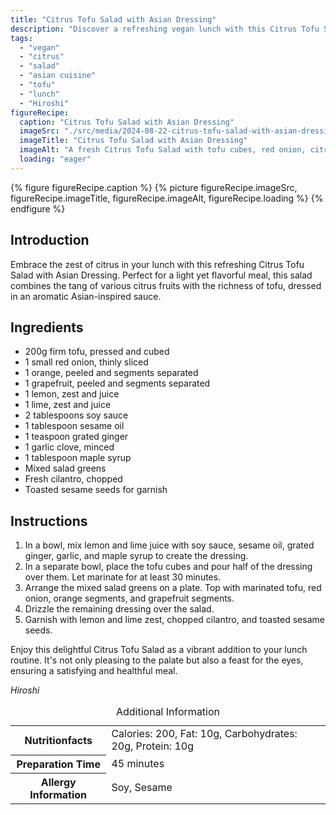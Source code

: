 ```yaml
---
title: "Citrus Tofu Salad with Asian Dressing"
description: "Discover a refreshing vegan lunch with this Citrus Tofu Salad, dressed in a zesty Asian-inspired sauce, combining the tang of citrus fruits with rich tofu."
tags:
  - "vegan"
  - "citrus"
  - "salad"
  - "asian cuisine"
  - "tofu"
  - "lunch"
  - "Hiroshi"
figureRecipe: 
  caption: "Citrus Tofu Salad with Asian Dressing"
  imageSrc: "./src/media/2024-08-22-citrus-tofu-salad-with-asian-dressing-6110.png"
  imageTitle: "Citrus Tofu Salad with Asian Dressing"
  imageAlt: "A fresh Citrus Tofu Salad with tofu cubes, red onion, citrus segments, and greens, dressed and garnished with sesame seeds on a minimalistic table."
  loading: "eager"
---
```


{% figure figureRecipe.caption %}
{% picture figureRecipe.imageSrc, figureRecipe.imageTitle, figureRecipe.imageAlt, figureRecipe.loading %}
{% endfigure %}

## Introduction

Embrace the zest of citrus in your lunch with this refreshing Citrus Tofu Salad with Asian Dressing. Perfect for a light yet flavorful meal, this salad combines the tang of various citrus fruits with the richness of tofu, dressed in an aromatic Asian-inspired sauce.

## Ingredients

- 200g firm tofu, pressed and cubed
- 1 small red onion, thinly sliced
- 1 orange, peeled and segments separated
- 1 grapefruit, peeled and segments separated
- 1 lemon, zest and juice
- 1 lime, zest and juice
- 2 tablespoons soy sauce
- 1 tablespoon sesame oil
- 1 teaspoon grated ginger
- 1 garlic clove, minced
- 1 tablespoon maple syrup
- Mixed salad greens
- Fresh cilantro, chopped
- Toasted sesame seeds for garnish

## Instructions

1. In a bowl, mix lemon and lime juice with soy sauce, sesame oil, grated ginger, garlic, and maple syrup to create the dressing.
2. In a separate bowl, place the tofu cubes and pour half of the dressing over them. Let marinate for at least 30 minutes.
3. Arrange the mixed salad greens on a plate. Top with marinated tofu, red onion, orange segments, and grapefruit segments.
4. Drizzle the remaining dressing over the salad.
5. Garnish with lemon and lime zest, chopped cilantro, and toasted sesame seeds.

Enjoy this delightful Citrus Tofu Salad as a vibrant addition to your lunch routine. It's not only pleasing to the palate but also a feast for the eyes, ensuring a satisfying and healthful meal.

*Hiroshi*

<table><caption class='sr-only'>Additional Information</caption><tr><th>Nutritionfacts</th><td>Calories: 200, Fat: 10g, Carbohydrates: 20g, Protein: 10g&nbsp;</td></tr><tr><th>Preparation Time</th><td>45 minutes&nbsp;</td></tr><tr><th>Allergy Information</th><td>Soy, Sesame&nbsp;</td></tr></table>

